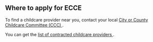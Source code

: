 ##  Where to apply for ECCE

To find a childcare provider near you, contact your local [ City or County
Childcare Committee (CCC) ](https://myccc.ie/) .

You can get the [ list of contracted childcare providers
](https://www.ncs.gov.ie/en/childcare-search/) .
